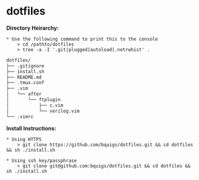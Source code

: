 # dotfiles

**Directory Heirarchy:**

    * Use the following command to print this to the console
        > cd /pathto/dotfiles
        > tree -a -I '.git|plugged|autoload|.netrwhist' .

```bash
dotfiles/
├── .gitignore
├── install.sh
├── README.md
├── .tmux.conf
├── .vim
│   └── after
│       └── ftplugin
│           ├── c.vim
│           └── verilog.vim
└── .vimrc

```

**Install Instructions:**

    * Using HTTPS
    	> git clone https://github.com/bquigs/dotfiles.git && cd dotfiles && sh ./install.sh

    * Using ssh key/passphrase
        > git clone git@github.com:bquigs/dotfiles.git && cd dotfiles && sh ./install.sh

